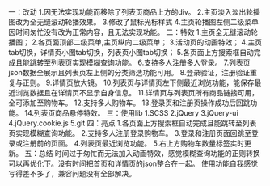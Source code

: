 一：改动
	1.因无法实现功能而移除了列表页商品上方的div。
	2.主页淡入淡出轮播图改为全无缝滚动轮播效果。
	3.修改了鼠标光标样式
	4.主页轮播图左侧二级菜单因时间匆忙没有改为正常内容，且无法实现功能。
二：特效
	1.主页全无缝滚动轮播图；
	2.各页面顶部二级菜单,主页纵向二级菜单；
	3.活动页的动画特效；
	4.主页tab切换，详情页小图tab切换，列表页小图tab切换；
	5.各页面上方搜索框自动完成且能跳转至列表页实现模糊查询功能。
	6.支持多人注册多人登录。
	7.列表页json数据全展示且列表页左上侧的分类筛选功能可用。
	8.登录验证，注册验证重复与正则。
	9.详情页放大镜。
	10.列表页与详情页左下侧最近浏览功能，能保存最近浏览数据且在详情页不显示自身信息。
	11.详情页与列表页所有商品链接可用，全可添加至购物车。
	12.支持多人购物车。
	13.登录页和注册页操作成功后回跳功能。
	14.列表页商品悬停特效。
三：使用lib
	1.SCSS
	2.jQuery
	3.jQuery-ui
	4.jQuery.cookie.js
	5.git
四：亮点
	1.各页面上方搜索框自动完成且能跳转至列表页实现模糊查询功能。
	2.支持多人注册登录购物车。
	3.登录和注册页面回跳至登录或注册前的页面。
	4.列表页最近浏览功能。
	5.右上方购物车数量标签实时更新。
五：总结
	时间过于匆忙而无法加入动画特效，感觉模糊查询功能的正则转换可以再优化下。没有时间把首页和详情页的json整合在一起。
	使用功能自我感觉写得差不多了，兼容问题没有全部解决。